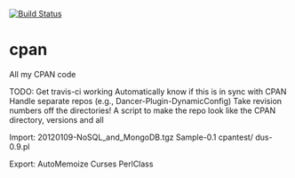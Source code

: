 [![Build Status](https://travis-ci.org/kstarsinic/cpan.png)](https://travis-ci.org/kstarsinic)

cpan
====

All my CPAN code

TODO:
  Get travis-ci working
  Automatically know if this is in sync with CPAN
  Handle separate repos (e.g., Dancer-Plugin-DynamicConfig)
  Take revision numbers off the directories!
  A script to make the repo look like the CPAN directory, versions and all

Import:
  20120109-NoSQL_and_MongoDB.tgz
  Sample-0.1
  cpantest/
  dus-0.9.pl

Export:
  AutoMemoize
  Curses
  PerlClass


